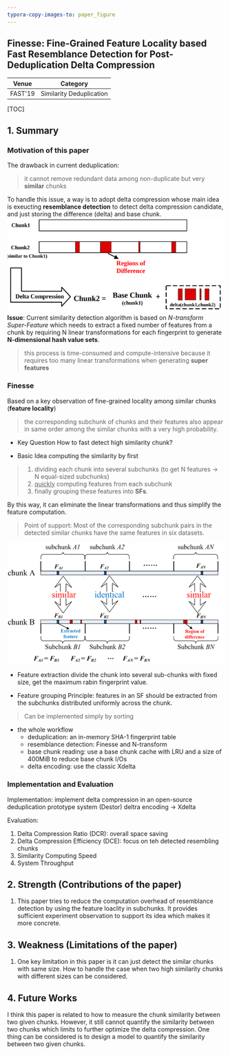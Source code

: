 ```yaml
---
typora-copy-images-to: paper_figure
---
```

Finesse: Fine-Grained Feature Locality based Fast Resemblance Detection for Post-Deduplication Delta Compression
------------------------------------------
|  Venue  |       Category       |
| :-----: | :------------------: |
| FAST'19 | Similarity Deduplication |
[TOC]

## 1. Summary
### Motivation of this paper
The drawback in current deduplication:
> it cannot remove redundant data among non-duplicate but very **similar** chunks

To handle this issue, a way is to adopt delta compression whose main idea is exeucting **resemblance detection** to detect delta compression candidate, and just storing the difference (delta) and base chunk.
![1553497729383](paper_figure/1553497729383.png)
**Issue**: Current similarity detection algorithm is based on *N-transform Super-Feature* which needs to extract a fixed number of features from a chunk by requiring N linear transformations for each fingerprint to generate **N-dimensional hash value sets**. 
> this process is time-consumed and compute-intensive because it requires too many linear transformations when generating **super features** 

### Finesse
Based on a key observation of fine-grained locality among similar chunks (**feature locality**)
> the corresponding subchunk of chunks and their features also appear in same order among the similar chunks with a very high probability.

- Key Question
How to fast detect high similarity chunk?

- Basic Idea
computing the similarity by first 
> 1. dividing each chunk into several subchunks (to get N features $\rightarrow$ N equal-sized subchunks) 
> 2. <u>quickly</u> computing features from each subchunk
> 3. finally grouping these features into **SFs**. 

By this way, it can eliminate the linear transformations and thus simplify the feature computation.
> Point of support: Most of the corresponding subchunk pairs in the detected similar chunks have the same features in six datasets.

![1553516953870](paper_figure/1553516953870.png)

- Feature extraction
divide the chunk into several sub-chunks with fixed size, get the maximum rabin fingerprint value.

- Feature grouping
Principle: features in an SF should be extracted from the subchunks distributed uniformly across the chunk.
> Can be implemented simply by sorting 

- the whole workflow
  - deduplication: an in-memory SHA-1 fingerprint table
  - resemblance detection: Finesse and N-transform
  - base chunk reading: use a base chunk cache with LRU and a size of 400MiB to reduce base chunk I/Os
  - delta encoding: use the classic Xdelta

### Implementation and Evaluation

Implementation: 
implement delta compression in an open-source deduplication prototype system (Destor)
deltra encoding $\rightarrow$ Xdelta

Evaluation:
1. Delta Compression Ratio (DCR): overall space saving 
2. Delta Compression Efficiency (DCE): focus on teh detected resembling chunks
3. Similarity Computing Speed
4. System Throughput

## 2. Strength (Contributions of the paper)
1. This paper tries to reduce the computation overhead of resemblance detection by using the feature loaclity in subchunks. It provides sufficient experiment observation to support its idea which makes it more concrete.
## 3. Weakness (Limitations of the paper)
1. One key limitation in this paper is it can just detect the similar chunks with same size. How to handle the case when two high similarity chunks with different sizes can be considered.

## 4. Future Works
I think this paper is related to how to measure the chunk similarity between two given chunks. However, it still cannot quantify the similarity between two chunks which limits to further optimize the delta compression. One thing can be considered is to design a model to quantify the similarity  between two given chunks.